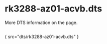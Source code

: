 # rk3288-az01-acvb.dts

More DTS information on the [](Linux-DTSs.md) page.

```
```
{ src="dts/rk3288-az01-acvb.dts" }
